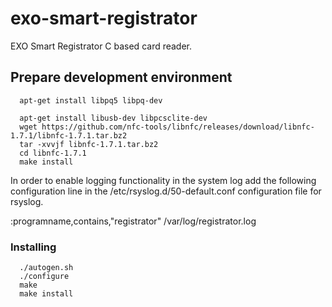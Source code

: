 # exo-smart-registrator

EXO Smart Registrator C based card reader.

## Prepare development environment

```
  apt-get install libpq5 libpq-dev

  apt-get install libusb-dev libpcsclite-dev
  wget https://github.com/nfc-tools/libnfc/releases/download/libnfc-1.7.1/libnfc-1.7.1.tar.bz2
  tar -xvvjf libnfc-1.7.1.tar.bz2
  cd libnfc-1.7.1
  make install
```
In order to enable logging functionality in the system log add the following configuration line in the /etc/rsyslog.d/50-default.conf configuration file for rsyslog.

:programname,contains,"registrator" /var/log/registrator.log

### Installing

```
  ./autogen.sh
  ./configure
  make
  make install 
```


